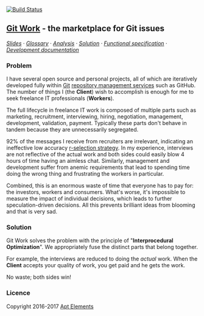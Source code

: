  [![Build Status](https://travis-ci.org/ScalaWilliam/git-work.svg?branch=master)](https://travis-ci.org/ScalaWilliam/git-work)

## [Git Work](https://git.work/) - the marketplace for Git issues

*[Slides](https://docs.google.com/presentation/d/1o5J6twJ9vyvXOYP_qyf5fXrTT5rfl9VULBgo7Pq-gz4/edit#slide=id.p) ·
  [Glossary](documentation/analysis.md) ·
  [Analysis](documentation/analysis.md) ·
  [Solution](documentation/solution.md) ·
  [Functional specification](documentation/specification.md) ·
  [Development documentation](documentation/development.md)*

### Problem

I have several open source and personal projects, all of which are iteratively developed fully within
 [Git](https://www.quora.com/How-can-I-explain-what-Git-is-does-to-someone-who-is-not-a-programmer/answer/Jake-Boxer)
 [repository management services](https://medium.com/flow-ci/github-vs-bitbucket-vs-gitlab-vs-coding-7cf2b43888a1)
 such as GitHub. The number of things I (the **Client**) wish to accomplish is enough for me to seek freelance IT professionals (**Workers**).

The full lifecycle in freelance IT work is composed of multiple parts such as
marketing, recruitment, interviewing, hiring, negotiation, management, development, validation, payment.
Typically these parts don't behave in tandem because they are unnecessarily segregated.

92% of the messages I receive from recruiters are irrelevant, indicating an ineffective low accuracy [r-selection strategy](https://en.wikipedia.org/wiki/R/K_selection_theory).
In my experience, interviews are not reflective of the actual work and both sides could easily blow 4 hours of time having an aimless chat.
Similarly, management and development suffer from anemic requirements that lead to spending time doing the wrong thing
and frustrating the workers in particular.

Combined, this is an enormous waste of time that everyone has to pay for: the investors, workers and consumers.
What's worse, it's impossible to measure the impact of individual decisions, which leads to further speculation-driven decisions.
All this prevents brilliant ideas from blooming and that is very sad.

### Solution

Git Work solves the problem with the principle of "**Interprocedural Optimization**".
We appropriately fuse the distinct parts that belong together.

For example, the interviews are reduced to doing the *actual* work.
When the **Client** accepts your quality of work, you get paid and he gets the work.

No waste; both sides win!

### Licence
Copyright 2016-2017 [Apt Elements](https://www.scalawilliam.com/)
